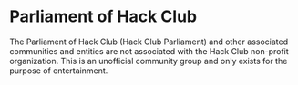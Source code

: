 # Parliament of Hack Club
The Parliament of Hack Club (Hack Club Parliament) and other associated communities and entities are not associated with the Hack Club non-profit organization. This is an unofficial community group and only exists for the purpose of entertainment.
